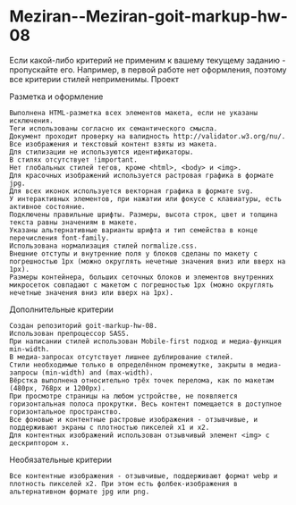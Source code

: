 # Meziran--Meziran-goit-markup-hw-08
Если какой-либо критерий не применим к вашему текущему заданию - пропускайте его. Например, в первой работе нет оформления, поэтому все критерии стилей неприменимы.
Проект


Разметка и оформление

    Выполнена HTML-разметка всех элементов макета, если не указаны исключения.
    Теги использованы согласно их семантического смысла.
    Документ проходит проверку на валидность http://validator.w3.org/nu/.
    Все изображения и текстовый контент взяты из макета.
    Для стилизации не используются идентификаторы.
    В стилях отсутствует !important.
    Нет глобальных стилей тегов, кроме <html>, <body> и <img>.
    Для красочных изображений используется растровая графика в формате jpg.
    Для всех иконок используется векторная графика в формате svg.
    У интерактивных элементов, при нажатии или фокусе с клавиатуры, есть активное состояние.
    Подключены правильные шрифты. Размеры, высота строк, цвет и толщина текста равны значениям в макете.
    Указаны альтернативные варианты шрифта и тип семейства в конце перечисления font-family.
    Использована нормализация стилей normalize.css.
    Внешние отступы и внутренние поля у блоков сделаны по макету с погрешностью 1px (можно округлять нечетные значения вниз или вверх на 1px).
    Размеры контейнера, больших сеточных блоков и элементов внутренних микросеток совпадают с макетом с погрешностью 1px (можно округлять нечетные значения вниз или вверх на 1px).

Дополнительные критерии

    Создан репозиторий goit-markup-hw-08.
    Использован препроцессор SASS.
    При написании стилей использован Mobile-first подход и медиа-функция min-width.
    В медиа-запросах отсутствует лишнее дублирование стилей.
    Стили необходимые только в определённом промежутке, закрыты в медиа-запросы (min-width) and (max-width).
    Вёрстка выполнена относительно трёх точек перелома, как по макетам (480px, 768px и 1200px).
    При просмотре страницы на любом устройстве, не появляется горизонтальная полоса прокрутки. Весь контент помещается в доступное горизонтальное пространство.
    Все фоновые и контентные растровые изображения - отзывчивые, и поддерживают экраны с плотностью пикселей x1 и x2.
    Для контентных изображений использован отзывчивый элемент <img> c дескриптором x.

Необязательные критерии

    Все контентные изображения - отзывчивые, поддерживают формат webp и плотность пикселей x2. При этом есть фолбек-изображения в альтернативном формате jpg или png.
